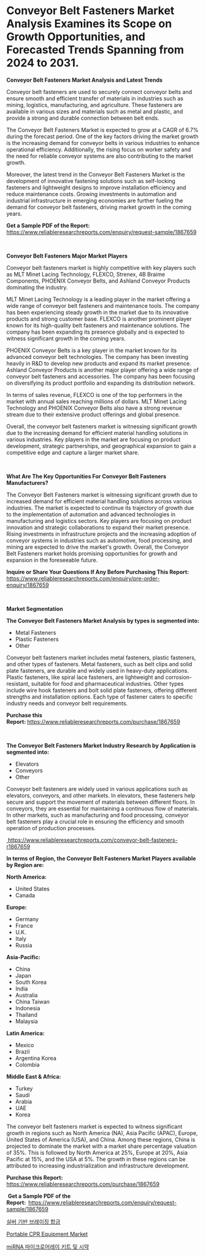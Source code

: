 <p><h1>Conveyor Belt Fasteners Market Analysis Examines its Scope on Growth Opportunities, and Forecasted Trends Spanning from 2024 to 2031.</h1></p><p><strong>Conveyor Belt Fasteners Market Analysis and Latest Trends</strong></p>
<p><p>Conveyor belt fasteners are used to securely connect conveyor belts and ensure smooth and efficient transfer of materials in industries such as mining, logistics, manufacturing, and agriculture. These fasteners are available in various sizes and materials such as metal and plastic, and provide a strong and durable connection between belt ends.</p><p>The Conveyor Belt Fasteners Market is expected to grow at a CAGR of 6.7% during the forecast period. One of the key factors driving the market growth is the increasing demand for conveyor belts in various industries to enhance operational efficiency. Additionally, the rising focus on worker safety and the need for reliable conveyor systems are also contributing to the market growth.</p><p>Moreover, the latest trend in the Conveyor Belt Fasteners Market is the development of innovative fastening solutions such as self-locking fasteners and lightweight designs to improve installation efficiency and reduce maintenance costs. Growing investments in automation and industrial infrastructure in emerging economies are further fueling the demand for conveyor belt fasteners, driving market growth in the coming years.</p></p>
<p><strong>Get a Sample PDF of the Report:&nbsp;</strong> <a href="https://www.reliableresearchreports.com/enquiry/request-sample/1867659">https://www.reliableresearchreports.com/enquiry/request-sample/1867659</a></p>
<p>&nbsp;</p>
<p><strong>Conveyor Belt Fasteners Major Market Players</strong></p>
<p><p>Conveyor belt fasteners market is highly competitive with key players such as MLT Minet Lacing Technology, FLEXCO, Strenex, 4B Braime Components, PHOENIX Conveyor Belts, and Ashland Conveyor Products dominating the industry. </p><p>MLT Minet Lacing Technology is a leading player in the market offering a wide range of conveyor belt fasteners and maintenance tools. The company has been experiencing steady growth in the market due to its innovative products and strong customer base. FLEXCO is another prominent player known for its high-quality belt fasteners and maintenance solutions. The company has been expanding its presence globally and is expected to witness significant growth in the coming years.</p><p>PHOENIX Conveyor Belts is a key player in the market known for its advanced conveyor belt technologies. The company has been investing heavily in R&D to develop new products and expand its market presence. Ashland Conveyor Products is another major player offering a wide range of conveyor belt fasteners and accessories. The company has been focusing on diversifying its product portfolio and expanding its distribution network.</p><p>In terms of sales revenue, FLEXCO is one of the top performers in the market with annual sales reaching millions of dollars. MLT Minet Lacing Technology and PHOENIX Conveyor Belts also have a strong revenue stream due to their extensive product offerings and global presence.</p><p>Overall, the conveyor belt fasteners market is witnessing significant growth due to the increasing demand for efficient material handling solutions in various industries. Key players in the market are focusing on product development, strategic partnerships, and geographical expansion to gain a competitive edge and capture a larger market share.</p></p>
<p>&nbsp;</p>
<p><strong>What Are The Key Opportunities For Conveyor Belt Fasteners Manufacturers?</strong></p>
<p><p>The Conveyor Belt Fasteners market is witnessing significant growth due to increased demand for efficient material handling solutions across various industries. The market is expected to continue its trajectory of growth due to the implementation of automation and advanced technologies in manufacturing and logistics sectors. Key players are focusing on product innovation and strategic collaborations to expand their market presence. Rising investments in infrastructure projects and the increasing adoption of conveyor systems in industries such as automotive, food processing, and mining are expected to drive the market's growth. Overall, the Conveyor Belt Fasteners market holds promising opportunities for growth and expansion in the foreseeable future.</p></p>
<p><strong>Inquire or Share Your Questions If Any Before Purchasing This Report:</strong> <a href="https://www.reliableresearchreports.com/enquiry/pre-order-enquiry/1867659">https://www.reliableresearchreports.com/enquiry/pre-order-enquiry/1867659</a></p>
<p>&nbsp;</p>
<p><strong>Market Segmentation</strong></p>
<p><strong>The Conveyor Belt Fasteners Market Analysis by types is segmented into:</strong></p>
<p><ul><li>Metal Fasteners</li><li>Plastic Fasteners</li><li>Other</li></ul></p>
<p><p>Conveyor belt fasteners market includes metal fasteners, plastic fasteners, and other types of fasteners. Metal fasteners, such as belt clips and solid plate fasteners, are durable and widely used in heavy-duty applications. Plastic fasteners, like spiral lace fasteners, are lightweight and corrosion-resistant, suitable for food and pharmaceutical industries. Other types include wire hook fasteners and bolt solid plate fasteners, offering different strengths and installation options. Each type of fastener caters to specific industry needs and conveyor belt requirements.</p></p>
<p><strong>Purchase this Report:&nbsp;</strong><a href="https://www.reliableresearchreports.com/purchase/1867659">https://www.reliableresearchreports.com/purchase/1867659</a></p>
<p>&nbsp;</p>
<p><strong>The Conveyor Belt Fasteners Market Industry Research by Application is segmented into:</strong></p>
<p><ul><li>Elevators</li><li>Conveyors</li><li>Other</li></ul></p>
<p><p>Conveyor belt fasteners are widely used in various applications such as elevators, conveyors, and other markets. In elevators, these fasteners help secure and support the movement of materials between different floors. In conveyors, they are essential for maintaining a continuous flow of materials. In other markets, such as manufacturing and food processing, conveyor belt fasteners play a crucial role in ensuring the efficiency and smooth operation of production processes.</p></p>
<p><a href="https://www.reliableresearchreports.com/conveyor-belt-fasteners-r1867659">&nbsp;https://www.reliableresearchreports.com/conveyor-belt-fasteners-r1867659</a></p>
<p><strong>In terms of Region, the Conveyor Belt Fasteners Market Players available by Region are:</strong></p>
<p>
    <p> <strong> North America: </strong>
        <ul>
            <li>United States</li>
            <li>Canada</li>
        </ul>
        </p> 
    <p> <strong> Europe: </strong>
        <ul>
            <li>Germany</li>
            <li>France</li>
            <li>U.K.</li>
            <li>Italy</li>
            <li>Russia</li>
        </ul>
        </p> 
    <p> <strong> Asia-Pacific: </strong>
        <ul>
            <li>China</li>
            <li>Japan</li>
            <li>South Korea</li>
            <li>India</li>
            <li>Australia</li>
            <li>China Taiwan</li>
            <li>Indonesia</li>
            <li>Thailand</li>
            <li>Malaysia</li>
        </ul>
        </p> 
    <p> <strong> Latin America: </strong>
        <ul>
            <li>Mexico</li>
            <li>Brazil</li>
            <li>Argentina Korea</li>
            <li>Colombia</li>
        </ul>
        </p> 
    <p> <strong> Middle East & Africa: </strong>
        <ul>
            <li>Turkey</li>
            <li>Saudi</li>
            <li>Arabia</li>
            <li>UAE</li>
            <li>Korea</li>
        </ul>
    </p>
    </p>
<p><p>The conveyor belt fasteners market is expected to witness significant growth in regions such as North America (NA), Asia Pacific (APAC), Europe, United States of America (USA), and China. Among these regions, China is projected to dominate the market with a market share percentage valuation of 35%. This is followed by North America at 25%, Europe at 20%, Asia Pacific at 15%, and the USA at 5%. The growth in these regions can be attributed to increasing industrialization and infrastructure development.</p></p>
<p><strong>Purchase this Report: </strong><a href="https://www.reliableresearchreports.com/purchase/1867659">https://www.reliableresearchreports.com/purchase/1867659</a></p>
<p>&nbsp;<strong>Get a Sample PDF of the Report:&nbsp;&nbsp;</strong><a href="https://www.reliableresearchreports.com/enquiry/request-sample/1867659">https://www.reliableresearchreports.com/enquiry/request-sample/1867659</a></p>
<p><strong></strong></p>
<p><p><a href="https://medium.com/@rowedrowe/%EC%9D%80-%EA%B8%B0%EB%B0%98%EC%9A%A9%EC%A0%91-%ED%95%A9%EA%B8%88-%EC%8B%9C%EC%9E%A5-%ED%86%B5%EC%B0%B0%EB%A0%A5-%EC%8B%9C%EC%9E%A5-%EB%8F%99%ED%96%A5-%EC%84%B1%EC%9E%A5-2024%EB%85%84%EB%B6%80%ED%84%B0-2031%EB%85%84%EA%B9%8C%EC%A7%80%EC%9D%98-%EC%98%88%EC%B8%A1-fecb240ec6c2">실버 기반 브레이징 합금</a></p><p><a href="https://military-diascia-e68.notion.site/Portable-CPR-Equipment-Market-Size-and-Market-Trends-Complete-Industry-Overview-2024-to-2031-9b610e0fd3824a75bc20e8e82a1d0a98">Portable CPR Equipment Market</a></p><p><a href="https://medium.com/@frankfurter67567/mirna-%EB%A7%88%EC%9D%B4%ED%81%AC%EB%A1%9C%EC%96%B4%EB%A0%88%EC%9D%B4-%ED%82%A4%ED%8A%B8-%EB%B0%8F-%EC%8B%9C%EC%95%BD-%EC%8B%9C%EC%9E%A5-%EA%B7%9C%EB%AA%A8-%EB%B0%8F-%EC%8B%9C%EC%9E%A5-%EB%8F%99%ED%96%A5-%EC%A0%84%EC%B2%B4-%EC%82%B0%EC%97%85-%EA%B0%9C%EC%9A%94-2024%EB%85%84%EB%B6%80%ED%84%B0-2031%EB%85%84-13f1d8ac5e50">miRNA 마이크로어레이 키트 및 시약</a></p></p>